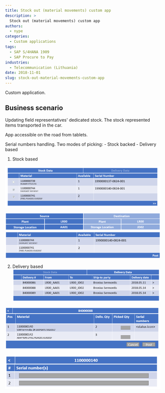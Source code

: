 ```yaml
---
title: Stock out (material movements) custom app
description: >
  Stock out (material movements) custom app
authors:
  - nype
categories:
  - Custom applications
tags:
  - SAP S/4HANA 1909
  - SAP Procure to Pay 
industries:
  - Telecommunication (Lithuania)
date: 2018-11-01
slug: stock-out-material-movements-custom-app
---
```


<!-- more -->

Custom application.

## Business scenario

Updating field representatives' dedicated stock. The stock represented items transported in the car. 

App accessible on the road from tablets.

Serial numbers handling. Two modes of picking:
    - Stock backed 
    - Delivery based

1. Stock based

[![Stock out screen - stock based 1](res/stock-out-stock-based-1.png)](res/stock-out-stock-based-1.png)

[![Stock out screen - stock based 2](res/stock-out-stock-based-2.png)](res/stock-out-stock-based-2.png)

2. Delivery based
[![Stock out screen - delivery based 1](res/stock-out-delivery-based-1.png)](res/stock-out-delivery-based-1.png)

[![Stock out screen - delivery based 2](res/stock-out-delivery-based-2.png)](res/stock-out-delivery-based-2.png)

[![Stock out screen - delivery based 3](res/stock-out-delivery-based-3.png)](res/stock-out-delivery-based-3.png)